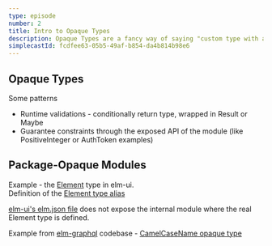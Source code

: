 ```yaml
---
type: episode
number: 2
title: Intro to Opaque Types
description: Opaque Types are a fancy way of saying "custom type with a private constructor." We talk about the basics, how to get started, and some patterns for using Opaque Types.
simplecastId: fcdfee63-05b5-49af-b854-da4b814b98e6
---
```


## Opaque Types

Some patterns

- Runtime validations - conditionally return type, wrapped in Result or Maybe
- Guarantee constraints through the exposed API of the module (like PositiveInteger or AuthToken examples)

## Package-Opaque Modules

Example - the [Element](https://package.elm-lang.org/packages/mdgriffith/elm-ui/latest/Element#Element) type in elm-ui.  
Definition of the [Element type alias](https://github.com/mdgriffith/elm-ui/blob/53a2732d9533c242c7690e16506b673af982032a/src/Element.elm#L325-L326)

[elm-ui's elm.json file](https://github.com/mdgriffith/elm-ui/blob/1.1.5/elm.json#L7-L17) does not expose the internal module where the real Element type is defined.

Example from [elm-graphql](https://github.com/dillonkearns/elm-graphql) codebase - [CamelCaseName opaque type](https://github.com/dillonkearns/elm-graphql/blob/master/generator/src/Graphql/Parser/CamelCaseName.elm)
